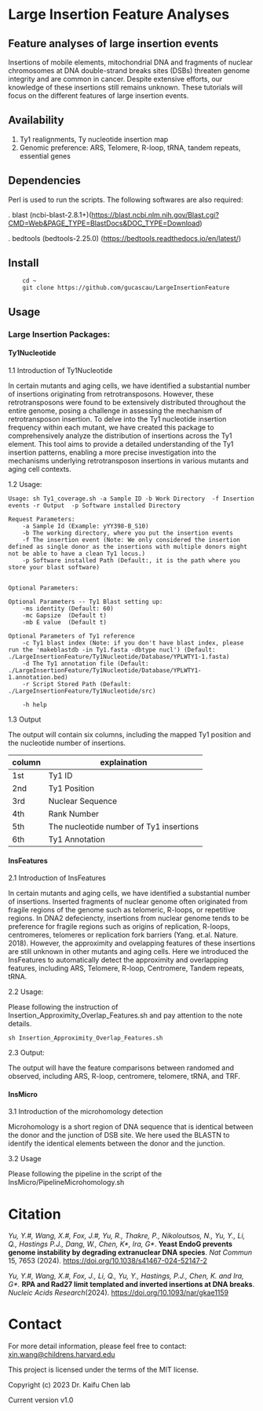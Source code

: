 # Large Insertion Feature Analyses

## Feature analyses of large insertion events

Insertions of mobile elements, mitochondrial DNA and fragments of nuclear chromosomes at DNA double-strand breaks sites (DSBs) threaten genome integrity and are common in cancer. Despite extensive efforts, our knowledge of these insertions still remains unknown. These tutorials will focus on the different features of large insertion events.

##  Availability 

  1. Ty1 realignments, Ty nucleotide insertion map
  2. Genomic preference: ARS, Telomere, R-loop, tRNA, tandem repeats, essential genes

## Dependencies

Perl is used to run the scripts. The following softwares are also required:

. blast (ncbi-blast-2.8.1+)(https://blast.ncbi.nlm.nih.gov/Blast.cgi?CMD=Web&PAGE_TYPE=BlastDocs&DOC_TYPE=Download)

. bedtools (bedtools-2.25.0) (https://bedtools.readthedocs.io/en/latest/)

## Install

```
    cd ~
    git clone https://github.com/gucascau/LargeInsertionFeature
```   

## Usage

### Large Insertion Packages:
####  Ty1Nucleotide

1.1 Introduction of Ty1Nucleotide

In certain mutants and aging cells, we have identified a substantial number of insertions originating from retrotransposons. However, these retrotransposons were found to be extensively distributed throughout the entire genome, posing a challenge in assessing the mechanism of retrotransposon insertion. To delve into the Ty1 nucleotide insertion frequency within each mutant, we have created this package to comprehensively analyze the distribution of insertions across the Ty1 element. This tool aims to provide a detailed understanding of the Ty1 insertion patterns, enabling a more precise investigation into the mechanisms underlying retrotransposon insertions in various mutants and aging cell contexts.
 
1.2 Usage: 

```
Usage: sh Ty1_coverage.sh -a Sample ID -b Work Directory  -f Insertion events -r Output  -p Software installed Directory

Request Parameters:
	-a Sample Id (Example: yYY398-B_S10)
	-b The working directory, where you put the insertion events
	-f The insertion event (Note: We only considered the insertion defined as single donor as the insertions with multiple donors might not be able to have a clean Ty1 locus.)
	-p Software installed Path (Default:, it is the path where you store your blast software)


Optional Parameters:

Optional Parameters -- Ty1 Blast setting up:
	-ms identity (Default: 60)
	-mc Gapsize  (Default t)
	-mb E value  (Default t)

Optional Parameters of Ty1 reference
	-c Ty1 blast index (Note: if you don't have blast index, please run the 'makeblastdb -in Ty1.fasta -dbtype nucl') (Default: ./LargeInsertionFeature/Ty1Nucleotide/Database/YPLWTY1-1.fasta)
	-d The Ty1 annotation file (Default: ./LargeInsertionFeature/Ty1Nucleotide/Database/YPLWTY1-1.annotation.bed)
	-r Script Stored Path (Default: ./LargeInsertionFeature/Ty1Nucleotide/src)

	-h help

```
1.3 Output

The output will contain six columns, including the mapped Ty1 position and the nucleotide number of insertions.

| column | explaination |
| ------| ------|
| 1st | Ty1 ID |
| 2nd | Ty1 Position |
| 3rd | Nuclear Sequence |
| 4th | Rank Number |
| 5th | The nucleotide number of Ty1 insertions |
| 6th | Ty1 Annotation |

####  InsFeatures
2.1 Introduction of InsFeatures

In certain mutants and aging cells, we have identified a substantial number of insertions. Inserted fragments of nuclear genome often originated from fragile regions of the genome such as telomeric, R-loops, or repetitive regions. In DNA2 defeciencty, insertions from nuclear genome tends to be preference for fragile regions such as origins of replication, R-loops, centromeres, telomeres or replication fork barriers (Yang. et.al. Nature. 2018). However, the approximity and ovelapping features of these insertions are still unknown in other mutants and aging cells. Here we introduced the InsFeatures to automatically detect the approximity and overlapping features, including ARS, Telomere, R-loop, Centromere, Tandem repeats, tRNA.

2.2 Usage: 

Please following the instruction of Insertion_Approximity_Overlap_Features.sh and pay attention to the note details.

````
sh Insertion_Approximity_Overlap_Features.sh
````

2.3 Output:

The output will have the feature comparisons between randomed and observed, including ARS, R-loop, centromere, telomere, tRNA, and TRF.

#### InsMicro
3.1 Introduction of the microhomology detection

Microhomology is a short region of DNA sequence that is identical between the donor and the junction of DSB site. We here used the BLASTN to identify the identical elements between the donor and the junction.

3.2 Usage

Please following the pipeline in the script of the InsMicro/PipelineMicrohomology.sh


# Citation
_Yu, Y.#, Wang, X.#, Fox, J.#, Yu, R., Thakre, P., Nikoloutsos, N., Yu, Y., Li, Q., Hastings P.J., Dang, W., Chen, K*, Ira, G*_. **Yeast EndoG prevents genome instability by degrading extranuclear DNA species**. _Nat Commun_ 15, 7653 (2024). https://doi.org/10.1038/s41467-024-52147-2

_Yu, Y.#*, Wang, X.#, Fox, J., Li, Q., Yu, Y., Hastings, P.J., Chen, K.* and Ira, G*._ **RPA and Rad27 limit templated and inverted insertions at DNA breaks**. _Nucleic Acids Research_(2024).  https://doi.org/10.1093/nar/gkae1159
# Contact

For more detail information, please feel free to contact: xin.wang@childrens.harvard.edu

This project is licensed under the terms of the MIT license.

Copyright (c) 2023 Dr. Kaifu Chen lab

Current version v1.0

